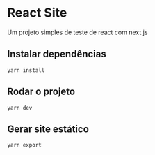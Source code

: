 # React Site
Um projeto simples de teste de react com next.js

## Instalar dependências

```
yarn install
```

## Rodar o projeto

```
yarn dev
```

## Gerar site estático

```
yarn export
```


